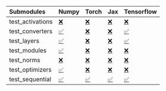 | Submodules       | Numpy                                                                                                                           | Torch                                                                                                                           | Jax                                                                                                                             | Tensorflow                                                                                                                      |
|:-----------------|:--------------------------------------------------------------------------------------------------------------------------------|:--------------------------------------------------------------------------------------------------------------------------------|:--------------------------------------------------------------------------------------------------------------------------------|:--------------------------------------------------------------------------------------------------------------------------------|
| test_activations | <a href="https://github.com/unifyai/ivy/runs/7994195792?check_suite_focus=true" rel="noopener noreferrer" target="_blank">❌</a> | <a href="https://github.com/unifyai/ivy/runs/7994197049?check_suite_focus=true" rel="noopener noreferrer" target="_blank">❌</a> | <a href="https://github.com/unifyai/ivy/runs/7994198233?check_suite_focus=true" rel="noopener noreferrer" target="_blank">❌</a> | <a href="https://github.com/unifyai/ivy/runs/7994199534?check_suite_focus=true" rel="noopener noreferrer" target="_blank">❌</a> |
| test_converters  | <a href="https://github.com/unifyai/ivy/runs/7994195914?check_suite_focus=true" rel="noopener noreferrer" target="_blank">✅</a> | <a href="https://github.com/unifyai/ivy/runs/7994197249?check_suite_focus=true" rel="noopener noreferrer" target="_blank">❌</a> | <a href="https://github.com/unifyai/ivy/runs/7994198401?check_suite_focus=true" rel="noopener noreferrer" target="_blank">❌</a> | <a href="https://github.com/unifyai/ivy/runs/7994199719?check_suite_focus=true" rel="noopener noreferrer" target="_blank">✅</a> |
| test_layers      | <a href="https://github.com/unifyai/ivy/runs/7994196067?check_suite_focus=true" rel="noopener noreferrer" target="_blank">✅</a> | <a href="https://github.com/unifyai/ivy/runs/7994197448?check_suite_focus=true" rel="noopener noreferrer" target="_blank">❌</a> | <a href="https://github.com/unifyai/ivy/runs/7994198601?check_suite_focus=true" rel="noopener noreferrer" target="_blank">❌</a> | <a href="https://github.com/unifyai/ivy/runs/7994199880?check_suite_focus=true" rel="noopener noreferrer" target="_blank">✅</a> |
| test_modules     | <a href="https://github.com/unifyai/ivy/runs/7994196316?check_suite_focus=true" rel="noopener noreferrer" target="_blank">✅</a> | <a href="https://github.com/unifyai/ivy/runs/7994197607?check_suite_focus=true" rel="noopener noreferrer" target="_blank">❌</a> | <a href="https://github.com/unifyai/ivy/runs/7994198795?check_suite_focus=true" rel="noopener noreferrer" target="_blank">❌</a> | <a href="https://github.com/unifyai/ivy/runs/7994200059?check_suite_focus=true" rel="noopener noreferrer" target="_blank">❌</a> |
| test_norms       | <a href="https://github.com/unifyai/ivy/runs/7994196472?check_suite_focus=true" rel="noopener noreferrer" target="_blank">❌</a> | <a href="https://github.com/unifyai/ivy/runs/7994197726?check_suite_focus=true" rel="noopener noreferrer" target="_blank">❌</a> | <a href="https://github.com/unifyai/ivy/runs/7994199019?check_suite_focus=true" rel="noopener noreferrer" target="_blank">❌</a> | <a href="https://github.com/unifyai/ivy/runs/7994200208?check_suite_focus=true" rel="noopener noreferrer" target="_blank">❌</a> |
| test_optimizers  | <a href="https://github.com/unifyai/ivy/runs/7994196693?check_suite_focus=true" rel="noopener noreferrer" target="_blank">✅</a> | <a href="https://github.com/unifyai/ivy/runs/7994197896?check_suite_focus=true" rel="noopener noreferrer" target="_blank">❌</a> | <a href="https://github.com/unifyai/ivy/runs/7994199163?check_suite_focus=true" rel="noopener noreferrer" target="_blank">❌</a> | <a href="https://github.com/unifyai/ivy/runs/7994200351?check_suite_focus=true" rel="noopener noreferrer" target="_blank">❌</a> |
| test_sequential  | <a href="https://github.com/unifyai/ivy/runs/7994196856?check_suite_focus=true" rel="noopener noreferrer" target="_blank">✅</a> | <a href="https://github.com/unifyai/ivy/runs/7994198077?check_suite_focus=true" rel="noopener noreferrer" target="_blank">✅</a> | <a href="https://github.com/unifyai/ivy/runs/7994199346?check_suite_focus=true" rel="noopener noreferrer" target="_blank">✅</a> | <a href="https://github.com/unifyai/ivy/runs/7994200520?check_suite_focus=true" rel="noopener noreferrer" target="_blank">✅</a> |